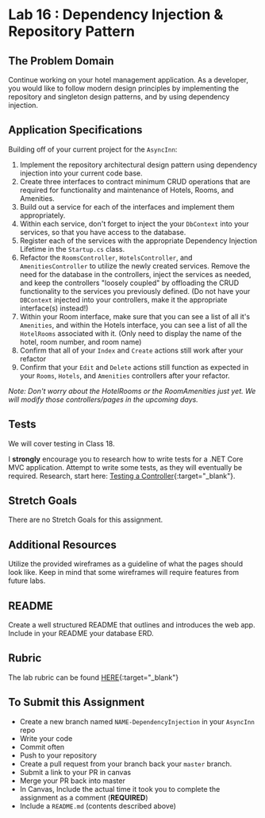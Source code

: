 # Lab 16 : Dependency Injection & Repository Pattern

## The Problem Domain
Continue working on your hotel management application.  As a developer, you would like to follow modern design principles by implementing the repository and singleton design patterns, and by using dependency injection.


## Application Specifications
Building off of your current project for the `AsyncInn`:
1. Implement the repository architectural design pattern using dependency injection into your current code base.
1. Create three interfaces to contract minimum CRUD operations that are required for functionality and maintenance of Hotels, Rooms, and Amenities. 
1. Build out a service for each of the interfaces and implement them appropriately.
1. Within each service, don't forget to inject the your `DbContext` into your services, so that you have access to the database.
1. Register each of the services with the appropriate Dependency Injection Lifetime in the `Startup.cs` class.
1. Refactor the `RoomsController`, `HotelsController`, and `AmenitiesController` to utilize the newly created services. Remove the need for the database in the controllers, inject the services as needed, and keep the controllers "loosely coupled" by offloading the CRUD functionality to the services you previously defined. (Do not have your `DBContext` injected into your controllers, make it the appropriate interface(s) instead!)
1. Within your Room interface, make sure that you can see a list of all it's `Amenities`, and within the Hotels interface, you can see a list of all the `HotelRooms` associated with it. (Only need to display the name of the hotel, room number, and room name) 
1. Confirm that all of your `Index` and `Create` actions still work after your refactor
1. Confirm that your `Edit` and `Delete` actions still function as expected in your `Rooms`, `Hotels`, and `Amenities` controllers after your refactor. 

_*Note: Don't worry about the HotelRooms or the RoomAmenities just yet. We will modify those controllers/pages in the upcoming days.*_

## Tests

We will cover testing in Class 18. 

I **strongly** encourage you to research how to write tests for a .NET Core MVC application. Attempt to write some tests, as they will eventually be required.  Research, start here: [Testing a Controller](https://docs.microsoft.com/en-us/aspnet/core/mvc/controllers/testing){:target="_blank"}. 


## Stretch Goals

There are no Stretch Goals for this assignment.

## Additional Resources

Utilize the provided wireframes as a guideline of what the pages should look like. Keep in mind that some wireframes will require features from future labs.

## README

Create a well structured README that outlines and introduces the web app. Include in your README your database ERD.

## Rubric

The lab rubric can be found [HERE](../../Resources/rubric){:target="_blank"} 

## To Submit this Assignment

- Create a new branch named `NAME-DependencyInjection` in your `AsyncInn` repo
- Write your code
- Commit often
- Push to your repository
- Create a pull request from your branch back your `master` branch.
- Submit a link to your PR in canvas
- Merge your PR back into master
- In Canvas, Include the actual time it took you to complete the assignment as a comment (**REQUIRED**)
- Include a `README.md` (contents described above)


